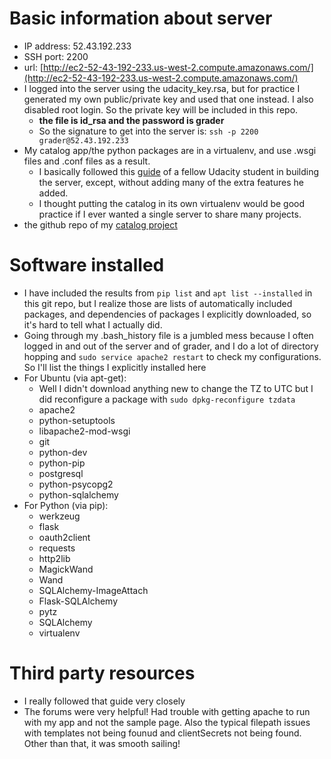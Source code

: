 # Basic information about server
  * IP address: 52.43.192.233
  * SSH port: 2200
  * url: [http://ec2-52-43-192-233.us-west-2.compute.amazonaws.com/](http://ec2-52-43-192-233.us-west-2.compute.amazonaws.com/)
  * I logged into the server using the udacity_key.rsa, but for practice I generated my own public/private key and used that one instead.  I also disabled root login.  So the private key will be included in this repo.
      * **the file is id_rsa and the password is grader**
      * So the signature to get into the server is: `ssh -p 2200 grader@52.43.192.233`
  * My catalog app/the python packages are in a virtualenv, and use .wsgi files and .conf files as a result.   
    * I basically followed this [guide](https://github.com/stueken/FSND-P5_Linux-Server-Configuration) of a fellow Udacity student in building the server, except, without adding many of the extra features he added. 
    * I thought putting the catalog in its own virtualenv would be good practice if I ever wanted a single server to share many projects.
  * the github repo of my [catalog project](https://github.com/snackattas/LizardApp) 

# Software installed
  * I have included the results from `pip list` and `apt list --installed` in this git repo, but I realize those are lists of automatically included packages, and dependencies of packages I explicitly downloaded, so it's hard to tell what I actually did. 
  * Going through my .bash_history file is a jumbled mess because I often logged in and out of the server and of grader, and I do a lot of directory hopping and `sudo service apache2 restart` to check my configurations.  So I'll list the things I explicitly installed here
  * For Ubuntu (via apt-get):
      * Well I didn't download anything new to change the TZ to UTC but I did reconfigure a package with `sudo dpkg-reconfigure tzdata`
      * apache2
      * python-setuptools
      * libapache2-mod-wsgi
      * git
      * python-dev
      * python-pip
      * postgresql
      * python-psycopg2
      * python-sqlalchemy
  * For Python (via pip):
      * werkzeug
      * flask
      * oauth2client
      * requests
      * http2lib
      * MagickWand
      * Wand
      * SQLAlchemy-ImageAttach
      * Flask-SQLAlchemy
      * pytz
      * SQLAlchemy
      * virtualenv

# Third party resources
  * I really followed that guide very closely 
  * The forums were very helpful! Had trouble with getting apache to run with my app and not the sample page.  Also the typical filepath issues with templates not being founud and clientSecrets not being found.  Other than that, it was smooth sailing!
 
